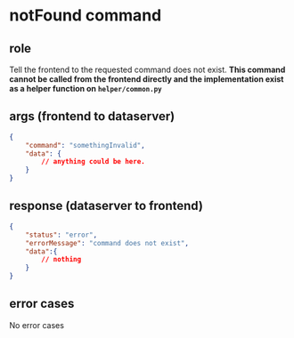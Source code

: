 # notFound command
## role
 Tell the frontend to the requested command does not exist. **This command cannot be called from the frontend directly and the implementation exist as a helper function on ```helper/common.py```**


## args (frontend to dataserver)
```json
{
    "command": "somethingInvalid",
    "data": {
        // anything could be here.
    }
}
```

## response (dataserver to frontend)
```json
{
    "status": "error",
    "errorMessage": "command does not exist",
    "data":{
        // nothing
    }
}
```

## error cases
 No error cases



